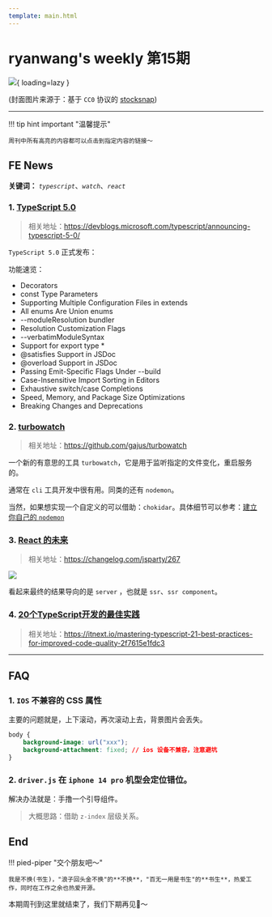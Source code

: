 ```yaml
---
template: main.html
---
```


# ryanwang's weekly 第15期

![](https://to-out-use.oss-cn-hangzhou.aliyuncs.com/common/sxaJHW.jpg?x-oss-process=image/auto-orient,1/interlace,1/quality,q_90/format,webp){ loading=lazy }


(封面图片来源于：基于 `CC0` 协议的 [stocksnap](https://stocksnap.io/photo/white-wine-JQNS6AHIZA))

------

!!! tip hint important "温馨提示"

    周刊中所有高亮的内容都可以点击到指定内容的链接～

## FE News

**关键词：** *`typescript`*、*`watch`*、*`react`*

### 1. [TypeScript 5.0](https://devblogs.microsoft.com/typescript/announcing-typescript-5-0/)
> 相关地址：https://devblogs.microsoft.com/typescript/announcing-typescript-5-0/

`TypeScript 5.0` 正式发布：

功能速览：

- Decorators
- const Type Parameters
- Supporting Multiple Configuration Files in extends
- All enums Are Union enums
- --moduleResolution bundler
- Resolution Customization Flags
- --verbatimModuleSyntax
- Support for export type *
- @satisfies Support in JSDoc
- @overload Support in JSDoc
- Passing Emit-Specific Flags Under --build
- Case-Insensitive Import Sorting in Editors
- Exhaustive switch/case Completions
- Speed, Memory, and Package Size Optimizations
- Breaking Changes and Deprecations

### 2. [turbowatch](https://github.com/gajus/turbowatch)
>相关地址：https://github.com/gajus/turbowatch

一个新的有意思的工具 `turbowatch`，它是用于监听指定的文件变化，重启服务的。

通常在 `cli` 工具开发中很有用。同类的还有 `nodemon`。

当然，如果想实现一个自定义的可以借助：`chokidar`。具体细节可以参考：[建立你自己的 `nodemon`](https://hire.jonasgalvez.com.br/2022/mar/20/building-your-own-nodemon/)

### 3. [React 的未来](https://changelog.com/jsparty/267)
> 相关地址：https://changelog.com/jsparty/267

![](https://to-out-use.oss-cn-hangzhou.aliyuncs.com/common/YTU06l.png)

看起来最终的结果导向的是 `server` ，也就是 `ssr`、`ssr component`。

### 4. [20个TypeScript开发的最佳实践](https://itnext.io/mastering-typescript-21-best-practices-for-improved-code-quality-2f7615e1fdc3)
> 相关地址：https://itnext.io/mastering-typescript-21-best-practices-for-improved-code-quality-2f7615e1fdc3





------

## FAQ

### 1. `IOS` 不兼容的 CSS 属性

主要的问题就是，上下滚动，再次滚动上去，背景图片会丢失。

```css
body {
    background-image: url("xxx");
    background-attachment: fixed; // ios 设备不兼容，注意避坑
}
```

### 2. `driver.js` 在 `iphone 14 pro` 机型会定位错位。

解决办法就是：手撸一个引导组件。
> 大概思路：借助 `z-index` 层级关系。

## End

!!! pied-piper "交个朋友吧～"

    我是不换(书生)，"浪子回头金不换"的**不换**，"百无一用是书生"的**书生**，热爱工作，同时在工作之余也热爱开源。

本期周刊到这里就结束了，我们下期再见👋～
